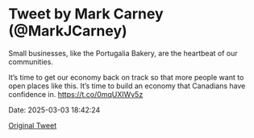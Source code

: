 # Tweet by Mark Carney (@MarkJCarney)

Small businesses, like the Portugalia Bakery, are the heartbeat of our communities.

It’s time to get our economy back on track so that more people want to open places like this. It’s time to build an economy that Canadians have confidence in. https://t.co/0mqUXIWy5z

Date: 2025-03-03 18:42:24

[Original Tweet](https://x.com/MarkJCarney/status/1896632267235271080)
